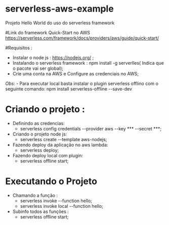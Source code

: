 # serverless-aws-example
Projeto Hello World do uso do serverless framework 

#Link do framework Quick-Start no AWS 
https://serverless.com/framework/docs/providers/aws/guide/quick-start/

#Requisitos : 
 - Instalar o node js : https://nodejs.org/ ; 
 - Instalando o serverless framework : npm install -g serverlles( Indica que o pacote vai ser global);
 - Crie uma conta na AWS e Configure as credenciais no  AWS;
 
 *Obs*: 
     - Para executar local basta instalar o plugin serverless offlino  com o seguinte comando: npm install serverless-offline --save-dev
 
# Criando o projeto :
 - Definindo as credencias: 
      - serverless config credentials --provider aws --key *** --secret ***;
 - Criando o projeto node js: 
      - serverless create --template aws-nodejs; 
 - Fazendo deploy da aplicação no aws lambda:
      - serverless deploy;
 - Fazendo deploy local com plugin:
    - serverless offline start;
    
 # Executando o Projeto
 - Chamando a função :
    - serverless invoke --function hello;
    - serverless invoke local --function hello;
 - Subinfo todos as funções :
   - serverless offline start;
  
